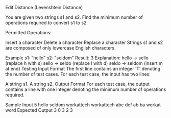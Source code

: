 Edit Distance (Levenshtein Distance)


You are given two strings s1 and s2. Find the minimum number of operations required to convert s1 to s2.

Permitted Operations:

Insert a character
Delete a character
Replace a character
Strings s1 and s2 are composed of only lowercase English characters.

Example
s1: "hello"
s2: "seldom"
Result: 3
Explanation:
hello → sello (replace h with s)
sello → seldo (replace l with d)
seldo → seldom (insert m at end)
Testing
Input Format
The first line contains an integer ‘T’ denoting the number of test cases.
For each test case, the input has two lines:

A string s1.
A string s2.
Output Format
For each test case, the output contains a line with one integer denoting the minimum number of operations required.

Sample Input
5
hello
seldom
workattech
workattech
abc
def
ab
ba
workat
word
Expected Output
3
0
3
2
3